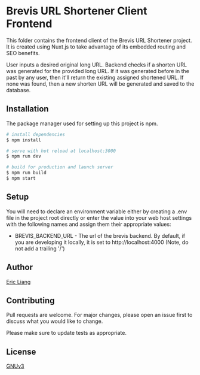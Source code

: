 # Brevis URL Shortener Client Frontend

This folder contains the frontend client of the Brevis URL Shortener project. It is created using Nuxt.js to take advantage of its embedded routing and SEO benefits.

User inputs a desired original long URL. Backend checks if a shorten URL was generated for the provided long URL. If it was generated before in the past by any user, then it'll return the existing assigned shortened URL. If none was found, then a new shorten URL will be generated and saved to the database.

## Installation

The package manager used for setting up this project is npm.

``` bash
# install dependencies
$ npm install

# serve with hot reload at localhost:3000
$ npm run dev

# build for production and launch server
$ npm run build
$ npm start
```

## Setup
You will need to declare an environment variable either by creating a .env file in the project root directly or enter the value into your web host settings with the following names and assign them their appropriate values:
- BREVIS_BACKEND_URL - The url of the brevis backend. By default, if you are developing it locally, it is set to http://localhost:4000 (Note, do not add a trailing '/')

## Author
[Eric Liang](https://www.eric-liang.com)

## Contributing
Pull requests are welcome. For major changes, please open an issue first to discuss what you would like to change.

Please make sure to update tests as appropriate.

## License
[GNUv3](https://choosealicense.com/licenses/gpl-3.0/)